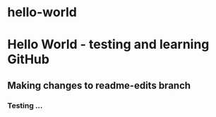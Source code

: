 # hello-world
# Hello World - testing and learning GitHub
## Making changes to readme-edits branch 
### Testing ...
